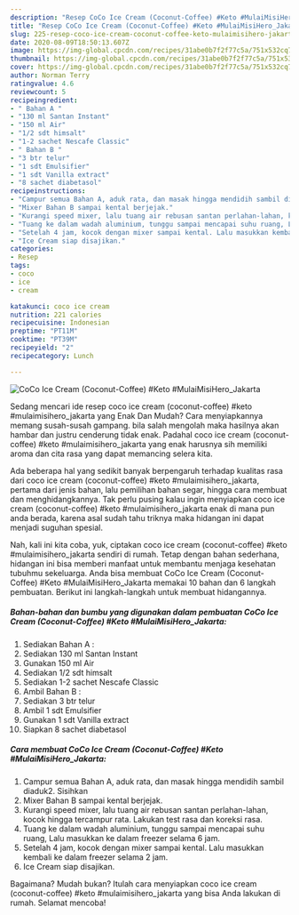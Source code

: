 ```yaml
---
description: "Resep CoCo Ice Cream (Coconut-Coffee) #Keto #MulaiMisiHero_Jakarta | Cara Membuat CoCo Ice Cream (Coconut-Coffee) #Keto #MulaiMisiHero_Jakarta Yang Enak Dan Mudah"
title: "Resep CoCo Ice Cream (Coconut-Coffee) #Keto #MulaiMisiHero_Jakarta | Cara Membuat CoCo Ice Cream (Coconut-Coffee) #Keto #MulaiMisiHero_Jakarta Yang Enak Dan Mudah"
slug: 225-resep-coco-ice-cream-coconut-coffee-keto-mulaimisihero-jakarta-cara-membuat-coco-ice-cream-coconut-coffee-keto-mulaimisihero-jakarta-yang-enak-dan-mudah
date: 2020-08-09T18:50:13.607Z
image: https://img-global.cpcdn.com/recipes/31abe0b7f2f77c5a/751x532cq70/coco-ice-cream-coconut-coffee-keto-mulaimisihero_jakarta-foto-resep-utama.jpg
thumbnail: https://img-global.cpcdn.com/recipes/31abe0b7f2f77c5a/751x532cq70/coco-ice-cream-coconut-coffee-keto-mulaimisihero_jakarta-foto-resep-utama.jpg
cover: https://img-global.cpcdn.com/recipes/31abe0b7f2f77c5a/751x532cq70/coco-ice-cream-coconut-coffee-keto-mulaimisihero_jakarta-foto-resep-utama.jpg
author: Norman Terry
ratingvalue: 4.6
reviewcount: 5
recipeingredient:
- " Bahan A "
- "130 ml Santan Instant"
- "150 ml Air"
- "1/2 sdt himsalt"
- "1-2 sachet Nescafe Classic"
- " Bahan B "
- "3 btr telur"
- "1 sdt Emulsifier"
- "1 sdt Vanilla extract"
- "8 sachet diabetasol"
recipeinstructions:
- "Campur semua Bahan A, aduk rata, dan masak hingga mendidih sambil diaduk2. Sisihkan"
- "Mixer Bahan B sampai kental berjejak."
- "Kurangi speed mixer, lalu tuang air rebusan santan perlahan-lahan, kocok hingga tercampur rata. Lakukan test rasa dan koreksi rasa."
- "Tuang ke dalam wadah aluminium, tunggu sampai mencapai suhu ruang, Lalu masukkan ke dalam freezer selama 6 jam."
- "Setelah 4 jam, kocok dengan mixer sampai kental. Lalu masukkan kembali ke dalam freezer selama 2 jam."
- "Ice Cream siap disajikan."
categories:
- Resep
tags:
- coco
- ice
- cream

katakunci: coco ice cream 
nutrition: 221 calories
recipecuisine: Indonesian
preptime: "PT11M"
cooktime: "PT39M"
recipeyield: "2"
recipecategory: Lunch

---
```



![CoCo Ice Cream (Coconut-Coffee) #Keto #MulaiMisiHero_Jakarta](https://img-global.cpcdn.com/recipes/31abe0b7f2f77c5a/751x532cq70/coco-ice-cream-coconut-coffee-keto-mulaimisihero_jakarta-foto-resep-utama.jpg)

Sedang mencari ide resep coco ice cream (coconut-coffee) #keto #mulaimisihero_jakarta yang Enak Dan Mudah? Cara menyiapkannya memang susah-susah gampang. bila salah mengolah maka hasilnya akan hambar dan justru cenderung tidak enak. Padahal coco ice cream (coconut-coffee) #keto #mulaimisihero_jakarta yang enak harusnya sih memiliki aroma dan cita rasa yang dapat memancing selera kita.

Ada beberapa hal yang sedikit banyak berpengaruh terhadap kualitas rasa dari coco ice cream (coconut-coffee) #keto #mulaimisihero_jakarta, pertama dari jenis bahan, lalu pemilihan bahan segar, hingga cara membuat dan menghidangkannya. Tak perlu pusing kalau ingin menyiapkan coco ice cream (coconut-coffee) #keto #mulaimisihero_jakarta enak di mana pun anda berada, karena asal sudah tahu triknya maka hidangan ini dapat menjadi suguhan spesial.




Nah, kali ini kita coba, yuk, ciptakan coco ice cream (coconut-coffee) #keto #mulaimisihero_jakarta sendiri di rumah. Tetap dengan bahan sederhana, hidangan ini bisa memberi manfaat untuk membantu menjaga kesehatan tubuhmu sekeluarga. Anda bisa membuat CoCo Ice Cream (Coconut-Coffee) #Keto #MulaiMisiHero_Jakarta memakai 10 bahan dan 6 langkah pembuatan. Berikut ini langkah-langkah untuk membuat hidangannya.

<!--inarticleads1-->

##### Bahan-bahan dan bumbu yang digunakan dalam pembuatan CoCo Ice Cream (Coconut-Coffee) #Keto #MulaiMisiHero_Jakarta:

1. Sediakan  Bahan A :
1. Sediakan 130 ml Santan Instant
1. Gunakan 150 ml Air
1. Sediakan 1/2 sdt himsalt
1. Sediakan 1-2 sachet Nescafe Classic
1. Ambil  Bahan B :
1. Sediakan 3 btr telur
1. Ambil 1 sdt Emulsifier
1. Gunakan 1 sdt Vanilla extract
1. Siapkan 8 sachet diabetasol




<!--inarticleads2-->

##### Cara membuat CoCo Ice Cream (Coconut-Coffee) #Keto #MulaiMisiHero_Jakarta:

1. Campur semua Bahan A, aduk rata, dan masak hingga mendidih sambil diaduk2. Sisihkan
1. Mixer Bahan B sampai kental berjejak.
1. Kurangi speed mixer, lalu tuang air rebusan santan perlahan-lahan, kocok hingga tercampur rata. Lakukan test rasa dan koreksi rasa.
1. Tuang ke dalam wadah aluminium, tunggu sampai mencapai suhu ruang, Lalu masukkan ke dalam freezer selama 6 jam.
1. Setelah 4 jam, kocok dengan mixer sampai kental. Lalu masukkan kembali ke dalam freezer selama 2 jam.
1. Ice Cream siap disajikan.




Bagaimana? Mudah bukan? Itulah cara menyiapkan coco ice cream (coconut-coffee) #keto #mulaimisihero_jakarta yang bisa Anda lakukan di rumah. Selamat mencoba!
